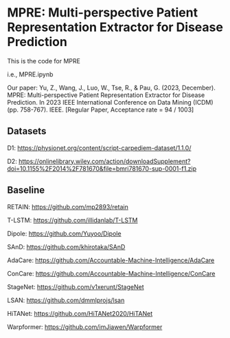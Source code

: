 # MPRE: Multi-perspective Patient Representation Extractor for Disease Prediction
This is the code for MPRE

i.e., MPRE.ipynb

Our paper:
Yu, Z., Wang, J., Luo, W., Tse, R., & Pau, G. (2023, December). MPRE: Multi-perspective Patient Representation Extractor for Disease Prediction. In 2023 IEEE International Conference on Data Mining (ICDM) (pp. 758-767). IEEE. [Regular Paper, Acceptance rate = 94 / 1003]

## Datasets

D1: https://physionet.org/content/script-carpediem-dataset/1.1.0/ 

D2: https://onlinelibrary.wiley.com/action/downloadSupplement?doi=10.1155%2F2014%2F781670&file=bmri781670-sup-0001-f1.zip

## Baseline

RETAIN: https://github.com/mp2893/retain

T-LSTM: https://github.com/illidanlab/T-LSTM

Dipole: https://github.com/Yuyoo/Dipole

SAnD: https://github.com/khirotaka/SAnD

AdaCare: https://github.com/Accountable-Machine-Intelligence/AdaCare

ConCare: https://github.com/Accountable-Machine-Intelligence/ConCare

StageNet: https://github.com/v1xerunt/StageNet

LSAN: https://github.com/dmmlprojs/lsan

HiTANet: https://github.com/HiTANet2020/HiTANet

Warpformer: https://github.com/imJiawen/Warpformer


